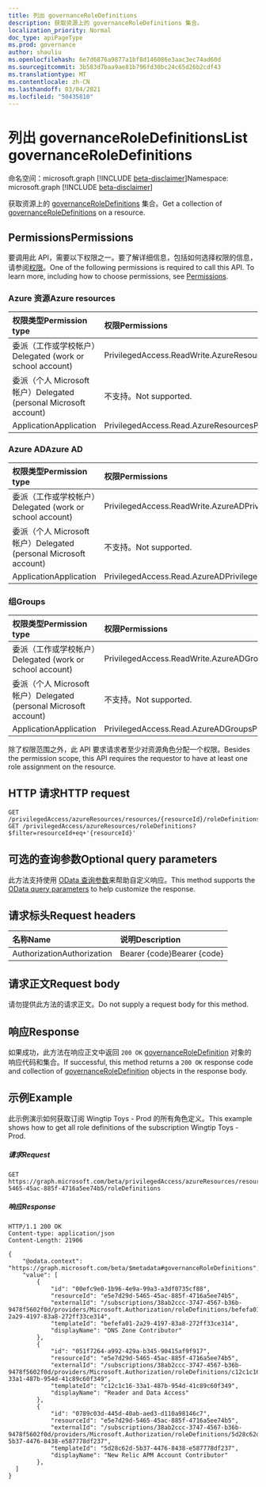 ```yaml
---
title: 列出 governanceRoleDefinitions
description: 获取资源上的 governanceRoleDefinitions 集合。
localization_priority: Normal
doc_type: apiPageType
ms.prod: governance
author: shauliu
ms.openlocfilehash: 6e7d6876a9877a1bf8d146086e3aac3ec74ad60d
ms.sourcegitcommit: 3b583d7baa9ae81b796fd30bc24c65d26b2cdf43
ms.translationtype: MT
ms.contentlocale: zh-CN
ms.lasthandoff: 03/04/2021
ms.locfileid: "50435810"
---
```

# <a name="list-governanceroledefinitions"></a><span data-ttu-id="0591c-103">列出 governanceRoleDefinitions</span><span class="sxs-lookup"><span data-stu-id="0591c-103">List governanceRoleDefinitions</span></span>

<span data-ttu-id="0591c-104">命名空间：microsoft.graph [!INCLUDE [beta-disclaimer](../../includes/beta-disclaimer.md)]</span><span class="sxs-lookup"><span data-stu-id="0591c-104">Namespace: microsoft.graph [!INCLUDE [beta-disclaimer](../../includes/beta-disclaimer.md)]</span></span>

<span data-ttu-id="0591c-105">获取资源上的 [governanceRoleDefinitions](../resources/governanceroledefinition.md) 集合。</span><span class="sxs-lookup"><span data-stu-id="0591c-105">Get a collection of [governanceRoleDefinitions](../resources/governanceroledefinition.md) on a resource.</span></span>

## <a name="permissions"></a><span data-ttu-id="0591c-106">Permissions</span><span class="sxs-lookup"><span data-stu-id="0591c-106">Permissions</span></span>
<span data-ttu-id="0591c-p101">要调用此 API，需要以下权限之一。要了解详细信息，包括如何选择权限的信息，请参阅[权限](/graph/permissions-reference#privileged-access-permissions)。</span><span class="sxs-lookup"><span data-stu-id="0591c-p101">One of the following permissions is required to call this API. To learn more, including how to choose permissions, see [Permissions](/graph/permissions-reference#privileged-access-permissions).</span></span>

### <a name="azure-resources"></a><span data-ttu-id="0591c-109">Azure 资源</span><span class="sxs-lookup"><span data-stu-id="0591c-109">Azure resources</span></span>

| <span data-ttu-id="0591c-110">权限类型</span><span class="sxs-lookup"><span data-stu-id="0591c-110">Permission type</span></span> | <span data-ttu-id="0591c-111">权限</span><span class="sxs-lookup"><span data-stu-id="0591c-111">Permissions</span></span> |
|:--------------- |:----------- |
| <span data-ttu-id="0591c-112">委派（工作或学校帐户）</span><span class="sxs-lookup"><span data-stu-id="0591c-112">Delegated (work or school account)</span></span> | <span data-ttu-id="0591c-113">PrivilegedAccess.ReadWrite.AzureResources</span><span class="sxs-lookup"><span data-stu-id="0591c-113">PrivilegedAccess.ReadWrite.AzureResources</span></span> |
| <span data-ttu-id="0591c-114">委派（个人 Microsoft 帐户）</span><span class="sxs-lookup"><span data-stu-id="0591c-114">Delegated (personal Microsoft account)</span></span> | <span data-ttu-id="0591c-115">不支持。</span><span class="sxs-lookup"><span data-stu-id="0591c-115">Not supported.</span></span> |
| <span data-ttu-id="0591c-116">Application</span><span class="sxs-lookup"><span data-stu-id="0591c-116">Application</span></span> | <span data-ttu-id="0591c-117">PrivilegedAccess.Read.AzureResources</span><span class="sxs-lookup"><span data-stu-id="0591c-117">PrivilegedAccess.Read.AzureResources</span></span> |

### <a name="azure-ad"></a><span data-ttu-id="0591c-118">Azure AD</span><span class="sxs-lookup"><span data-stu-id="0591c-118">Azure AD</span></span>

| <span data-ttu-id="0591c-119">权限类型</span><span class="sxs-lookup"><span data-stu-id="0591c-119">Permission type</span></span> | <span data-ttu-id="0591c-120">权限</span><span class="sxs-lookup"><span data-stu-id="0591c-120">Permissions</span></span> |
|:--------------- |:----------- |
| <span data-ttu-id="0591c-121">委派（工作或学校帐户）</span><span class="sxs-lookup"><span data-stu-id="0591c-121">Delegated (work or school account)</span></span> | <span data-ttu-id="0591c-122">PrivilegedAccess.ReadWrite.AzureAD</span><span class="sxs-lookup"><span data-stu-id="0591c-122">PrivilegedAccess.ReadWrite.AzureAD</span></span> |
| <span data-ttu-id="0591c-123">委派（个人 Microsoft 帐户）</span><span class="sxs-lookup"><span data-stu-id="0591c-123">Delegated (personal Microsoft account)</span></span> | <span data-ttu-id="0591c-124">不支持。</span><span class="sxs-lookup"><span data-stu-id="0591c-124">Not supported.</span></span> |
| <span data-ttu-id="0591c-125">Application</span><span class="sxs-lookup"><span data-stu-id="0591c-125">Application</span></span> | <span data-ttu-id="0591c-126">PrivilegedAccess.Read.AzureAD</span><span class="sxs-lookup"><span data-stu-id="0591c-126">PrivilegedAccess.Read.AzureAD</span></span> |

### <a name="groups"></a><span data-ttu-id="0591c-127">组</span><span class="sxs-lookup"><span data-stu-id="0591c-127">Groups</span></span>

|<span data-ttu-id="0591c-128">权限类型</span><span class="sxs-lookup"><span data-stu-id="0591c-128">Permission type</span></span> | <span data-ttu-id="0591c-129">权限</span><span class="sxs-lookup"><span data-stu-id="0591c-129">Permissions</span></span> |
|:-------------- |:----------- |
| <span data-ttu-id="0591c-130">委派（工作或学校帐户）</span><span class="sxs-lookup"><span data-stu-id="0591c-130">Delegated (work or school account)</span></span> | <span data-ttu-id="0591c-131">PrivilegedAccess.ReadWrite.AzureADGroups</span><span class="sxs-lookup"><span data-stu-id="0591c-131">PrivilegedAccess.ReadWrite.AzureADGroups</span></span> |
| <span data-ttu-id="0591c-132">委派（个人 Microsoft 帐户）</span><span class="sxs-lookup"><span data-stu-id="0591c-132">Delegated (personal Microsoft account)</span></span> | <span data-ttu-id="0591c-133">不支持。</span><span class="sxs-lookup"><span data-stu-id="0591c-133">Not supported.</span></span> |
| <span data-ttu-id="0591c-134">Application</span><span class="sxs-lookup"><span data-stu-id="0591c-134">Application</span></span> | <span data-ttu-id="0591c-135">PrivilegedAccess.Read.AzureADGroups</span><span class="sxs-lookup"><span data-stu-id="0591c-135">PrivilegedAccess.Read.AzureADGroups</span></span> |

<span data-ttu-id="0591c-136">除了权限范围之外，此 API 要求请求者至少对资源角色分配一个权限。</span><span class="sxs-lookup"><span data-stu-id="0591c-136">Besides the permission scope, this API requires the requestor to have at least one role assignment on the resource.</span></span>

## <a name="http-request"></a><span data-ttu-id="0591c-137">HTTP 请求</span><span class="sxs-lookup"><span data-stu-id="0591c-137">HTTP request</span></span>
<!-- { "blockType": "ignored" } -->
```http
GET /privilegedAccess/azureResources/resources/{resourceId}/roleDefinitions
GET /privilegedAccess/azureResources/roleDefinitions?$filter=resourceId+eq+'{resourceId}'
```
## <a name="optional-query-parameters"></a><span data-ttu-id="0591c-138">可选的查询参数</span><span class="sxs-lookup"><span data-stu-id="0591c-138">Optional query parameters</span></span>
<span data-ttu-id="0591c-139">此方法支持使用 [OData 查询参数](/graph/query-parameters)来帮助自定义响应。</span><span class="sxs-lookup"><span data-stu-id="0591c-139">This method supports the [OData query parameters](/graph/query-parameters) to help customize the response.</span></span>

## <a name="request-headers"></a><span data-ttu-id="0591c-140">请求标头</span><span class="sxs-lookup"><span data-stu-id="0591c-140">Request headers</span></span>
| <span data-ttu-id="0591c-141">名称</span><span class="sxs-lookup"><span data-stu-id="0591c-141">Name</span></span>      |<span data-ttu-id="0591c-142">说明</span><span class="sxs-lookup"><span data-stu-id="0591c-142">Description</span></span>|
|:----------|:----------|
| <span data-ttu-id="0591c-143">Authorization</span><span class="sxs-lookup"><span data-stu-id="0591c-143">Authorization</span></span>  | <span data-ttu-id="0591c-144">Bearer {code}</span><span class="sxs-lookup"><span data-stu-id="0591c-144">Bearer {code}</span></span>|

## <a name="request-body"></a><span data-ttu-id="0591c-145">请求正文</span><span class="sxs-lookup"><span data-stu-id="0591c-145">Request body</span></span>
<span data-ttu-id="0591c-146">请勿提供此方法的请求正文。</span><span class="sxs-lookup"><span data-stu-id="0591c-146">Do not supply a request body for this method.</span></span>
## <a name="response"></a><span data-ttu-id="0591c-147">响应</span><span class="sxs-lookup"><span data-stu-id="0591c-147">Response</span></span>
<span data-ttu-id="0591c-148">如果成功，此方法在响应正文中返回 `200 OK` [governanceRoleDefinition](../resources/governanceroledefinition.md) 对象的响应代码和集合。</span><span class="sxs-lookup"><span data-stu-id="0591c-148">If successful, this method returns a `200 OK` response code and collection of [governanceRoleDefinition](../resources/governanceroledefinition.md) objects in the response body.</span></span>
## <a name="example"></a><span data-ttu-id="0591c-149">示例</span><span class="sxs-lookup"><span data-stu-id="0591c-149">Example</span></span>
<!-- {
  "blockType": "request",
  "name": "get_governanceroledefinitions"
}-->
<span data-ttu-id="0591c-150">此示例演示如何获取订阅 Wingtip Toys - Prod 的所有角色定义。</span><span class="sxs-lookup"><span data-stu-id="0591c-150">This example shows how to get all role definitions of the subscription Wingtip Toys - Prod.</span></span>
##### <a name="request"></a><span data-ttu-id="0591c-151">请求</span><span class="sxs-lookup"><span data-stu-id="0591c-151">Request</span></span>
```http
GET https://graph.microsoft.com/beta/privilegedAccess/azureResources/resources/e5e7d29d-5465-45ac-885f-4716a5ee74b5/roleDefinitions  
```
##### <a name="response"></a><span data-ttu-id="0591c-152">响应</span><span class="sxs-lookup"><span data-stu-id="0591c-152">Response</span></span>
<!-- {
  "blockType": "response",
  "truncated": true,
  "@odata.type": "microsoft.graph.governanceRoleDefinition",
  "isCollection": true
} -->
```http
HTTP/1.1 200 OK
Content-type: application/json
Content-Length: 21906

{
    "@odata.context": "https://graph.microsoft.com/beta/$metadata#governanceRoleDefinitions",
    "value": [
        {
            "id": "00efc9e0-1b96-4e9a-99a3-a3df0735cf88",
            "resourceId": "e5e7d29d-5465-45ac-885f-4716a5ee74b5",
            "externalId": "/subscriptions/38ab2ccc-3747-4567-b36b-9478f5602f0d/providers/Microsoft.Authorization/roleDefinitions/befefa01-2a29-4197-83a8-272ff33ce314",
            "templateId": "befefa01-2a29-4197-83a8-272ff33ce314",
            "displayName": "DNS Zone Contributor"
        },
        {
            "id": "051f7264-a992-429a-b345-90415af9f917",
            "resourceId": "e5e7d29d-5465-45ac-885f-4716a5ee74b5",
            "externalId": "/subscriptions/38ab2ccc-3747-4567-b36b-9478f5602f0d/providers/Microsoft.Authorization/roleDefinitions/c12c1c16-33a1-487b-954d-41c89c60f349",
            "templateId": "c12c1c16-33a1-487b-954d-41c89c60f349",
            "displayName": "Reader and Data Access"
        },
        {
            "id": "0789c03d-445d-40ab-aed3-d110a98146c7",
            "resourceId": "e5e7d29d-5465-45ac-885f-4716a5ee74b5",
            "externalId": "/subscriptions/38ab2ccc-3747-4567-b36b-9478f5602f0d/providers/Microsoft.Authorization/roleDefinitions/5d28c62d-5b37-4476-8438-e587778df237",
            "templateId": "5d28c62d-5b37-4476-8438-e587778df237",
            "displayName": "New Relic APM Account Contributor"
        },
  ]
}
```


<!-- uuid: 8fcb5dbc-d5aa-4681-8e31-b001d5168d79
2015-10-25 14:57:30 UTC -->
<!--
{
  "type": "#page.annotation",
  "description": "List governanceRoleDefinitions",
  "keywords": "",
  "section": "documentation",
  "tocPath": "",
  "suppressions": []
}
-->


